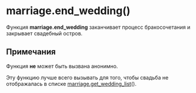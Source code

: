 # marriage.end_wedding()
Функция **marriage.end_wedding** заканчивает процесс бракосочетания и закрывает свадебный остров.

## Примечания
Функция **не** может быть вызвана анонимно.

Эту функцию лучше всего вызывать для того, чтобы свадьба не отображалась в списке [marriage.get_wedding_list](../marriage/marriage.get_wedding_list.md)().